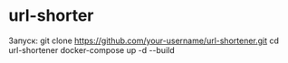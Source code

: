 # url-shorter
Запуск:
git clone https://github.com/your-username/url-shortener.git
cd url-shortener
docker-compose up -d --build
